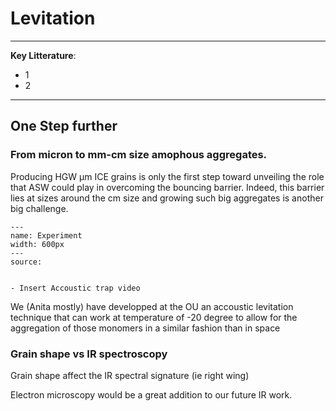 # Levitation

***
**Key Litterature**:
- 1
- 2
***

## One Step further


### From micron to mm-cm size amophous aggregates.

Producing HGW &micro;m ICE grains is only the first step toward unveiling the role that ASW could play in overcoming the bouncing barrier. Indeed, this barrier lies at sizes around the cm size and growing such big aggregates is another big challenge. 

```{figure} Docs/Ice_aggregation.png
---
name: Experiment
width: 600px
---
source: 
```

```{note}

- Insert Accoustic trap video

```



We (Anita mostly) have developped at the OU an accoustic levitation technique that can work at temperature of -20 degree to allow for the aggregation of those monomers in a similar fashion than in space


### Grain shape vs IR spectroscopy

Grain shape affect the IR spectral signature (ie right wing)

Electron microscopy would be a great addition to our future IR work.



